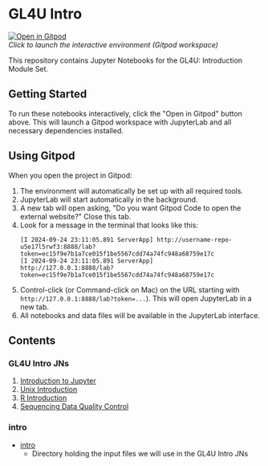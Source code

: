 # GL4U Intro 

[![Open in Gitpod](https://gitpod.io/button/open-in-gitpod.svg)](https://gitpod.io/#https://github.com/nasa/GeneLab-Training/tree/GL4U_Intro_2024)  
*Click to launch the interactive environment (Gitpod workspace)*

This repository contains Jupyter Notebooks for the GL4U: Introduction Module Set.

## Getting Started

To run these notebooks interactively, click the "Open in Gitpod" button above. This will launch a Gitpod workspace with JupyterLab and all necessary dependencies installed.

## Using Gitpod

When you open the project in Gitpod:

1. The environment will automatically be set up with all required tools.
2. JupyterLab will start automatically in the background.
3. A new tab will open asking, "Do you want Gitpod Code to open the external website?" Close this tab.
4. Look for a message in the terminal that looks like this:
   ```
   [I 2024-09-24 23:11:05.891 ServerApp] http://username-repo-u5e17l5rwf3:8888/lab?token=ec15f9e7b1a7ce015f1be5567cdd74a74fc948a68759e17c
   [I 2024-09-24 23:11:05.891 ServerApp]     http://127.0.0.1:8888/lab?token=ec15f9e7b1a7ce015f1be5567cdd74a74fc948a68759e17c
   ```
5. Control-click (or Command-click on Mac) on the URL starting with `http://127.0.0.1:8888/lab?token=...`). This will open JupyterLab in a new tab.
6. All notebooks and data files will be available in the JupyterLab interface.


## Contents

### GL4U Intro JNs
1. [Introduction to Jupyter](GL4U_Intro_JNs/01-jupyter-intro.ipynb)
2. [Unix Introduction](GL4U_Intro_JNs/02-unix-intro.ipynb)
3. [R Introduction](GL4U_Intro_JNs/03-R-intro.ipynb)
4. [Sequencing Data Quality Control](GL4U_Intro_JNs/04-sequencing-data-QC.ipynb)

### intro
* [intro](intro)
  - Directory holding the input files we will use in the GL4U Intro JNs
